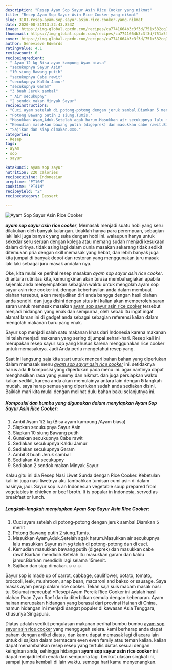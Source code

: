 ```yaml
---
description: "Resep Ayam Sop Sayur Asin Rice Cooker yang nikmat"
title: "Resep Ayam Sop Sayur Asin Rice Cooker yang nikmat"
slug: 3101-resep-ayam-sop-sayur-asin-rice-cooker-yang-nikmat
date: 2020-08-31T13:32:43.853Z
image: https://img-global.cpcdn.com/recipes/ca7741664b3c3f3d/751x532cq70/ayam-sop-sayur-asin-rice-cooker-foto-resep-utama.jpg
thumbnail: https://img-global.cpcdn.com/recipes/ca7741664b3c3f3d/751x532cq70/ayam-sop-sayur-asin-rice-cooker-foto-resep-utama.jpg
cover: https://img-global.cpcdn.com/recipes/ca7741664b3c3f3d/751x532cq70/ayam-sop-sayur-asin-rice-cooker-foto-resep-utama.jpg
author: Genevieve Edwards
ratingvalue: 4.1
reviewcount: 6
recipeingredient:
- " Ayam 12 kg Bisa ayam kampung Ayam biasa"
- "secukupnya Sayur Asin"
- "10 siung Bawang putih"
- "secukupnya Cabe rawit"
- "secukupnya Kaldu Jamur"
- "secukupnya Garam"
- "3 buah Jeruk sambal"
- " Air secukupny"
- "2 sendok makan Minyak Sayur"
recipeinstructions:
- "Cuci ayam setelah di potong-potong dengan jeruk sambal.Diamkan 5 menit"
- "Potong Bawang putih 2 siung.Tumis."
- "Masukkan Ayam,Aduk.Setelah agak harum.Masukkan air secukupnya lalu masukkan Sayur asin yg telah di potong-potong dan di cuci."
- "Kemudian masukkan bawang putih (digeprek) dan masukkan cabe rawit.Biarkan mendidih.Setelah itu masukkan garam dan kaldu jamur.Biarkan mendidih lagi selama 15menit."
- "Sajikan dan siap dimakan.☺️☺️☺️."
categories:
- Resep
tags:
- ayam
- sop
- sayur

katakunci: ayam sop sayur 
nutrition: 220 calories
recipecuisine: Indonesian
preptime: "PT16M"
cooktime: "PT41M"
recipeyield: "2"
recipecategory: Dessert

---
```



![Ayam Sop Sayur Asin Rice Cooker](https://img-global.cpcdn.com/recipes/ca7741664b3c3f3d/751x532cq70/ayam-sop-sayur-asin-rice-cooker-foto-resep-utama.jpg)

<b><i>ayam sop sayur asin rice cooker</i></b>, Memasak menjadi suatu hobi yang seru dilakukan oleh banyak kalangan. tidaklah hanya para perempuan, sebagian laki laki juga banyak yang suka dengan hobi ini. walaupun hanya untuk sekedar seru seruan dengan kolega atau memang sudah menjadi kesukaan dalam dirinya. tidak asing lagi dalam dunia masakan sekarang tidak sedikit ditemukan pria dengan skill memasak yang hebat, dan lebih banyak juga kita jumpai di banyak depot dan restoran yang menggunakan juru masak laki laki sebagai juru masak andalan nya.

Oke, kita mulai ke perihal resep masakan <i>ayam sop sayur asin rice cooker</i>. di antara rutinitas kita, kemungkinan akan terasa membahagiakan apabila sejenak anda menyempatkan sebagian waktu untuk mengolah ayam sop sayur asin rice cooker ini. dengan keberhasilan anda dalam membuat olahan tersebut, akan menjadikan diri anda bangga dengan hasil olahan anda sendiri. dan juga disini dengan situs ini kalian akan memperoleh saran saran untuk memasak masakan <u>ayam sop sayur asin rice cooker</u> tersebut menjadi hidangan yang enak dan sempurna, oleh sebab itu ingat ingat alamat laman ini di gadget anda sebagai sebagian referensi kalian dalam mengolah makanan baru yang enak.

Sayur sop menjadi salah satu makanan khas dari Indonesia karena makanan ini telah menjadi makanan yang sering dijumpai sehari-hari. Resep kali ini merupakan resep sayur sop yang khusus karena menggunakan rice cooker untuk memasaknya. Jadi Anda perlu mengetahui resep yang.


Saat ini langsung saja kita start untuk mencari bahan bahan yang diperlukan dalam memasak menu <u><i>ayam sop sayur asin rice cooker</i></u> ini. setidaknya harus ada <b>9</b> komposisi yang diperlukan pada menu ini. agar nantinya dapat menghasilkan rasa yang yummy dan nikmat. dan juga persiapkan waktu kalian sedikit, karena anda akan memulainya antara lain dengan <b>5</b> langkah mudah. saya harap semua yang diperlukan sudah anda sediakan disini, Baiklah mari kita mulai dengan melihat dulu bahan baku selanjutnya ini.

<!--inarticleads1-->

##### Komposisi dan bumbu yang digunakan dalam menyiapkan Ayam Sop Sayur Asin Rice Cooker:

1. Ambil  Ayam 1/2 kg (Bisa ayam kampung /Ayam biasa)
1. Siapkan secukupnya Sayur Asin
1. Siapkan 10 siung Bawang putih
1. Gunakan secukupnya Cabe rawit
1. Sediakan secukupnya Kaldu Jamur
1. Sediakan secukupnya Garam
1. Ambil 3 buah Jeruk sambal
1. Sediakan  Air secukupny
1. Sediakan 2 sendok makan Minyak Sayur


Kalau gitu ini dia Resep Nasi Liwet Sunda dengan Rice Cooker. Kebetulan kali ini juga nasi liwetnya aku tambahkan tumisan cumi asin di dalam nasinya, jadi. Sayur sop is an Indonesian vegetable soup prepared from vegetables in chicken or beef broth. It is popular in Indonesia, served as breakfast or lunch. 

<!--inarticleads2-->

##### Langkah-langkah menyiapkan Ayam Sop Sayur Asin Rice Cooker:

1. Cuci ayam setelah di potong-potong dengan jeruk sambal.Diamkan 5 menit
1. Potong Bawang putih 2 siung.Tumis.
1. Masukkan Ayam,Aduk.Setelah agak harum.Masukkan air secukupnya lalu masukkan Sayur asin yg telah di potong-potong dan di cuci.
1. Kemudian masukkan bawang putih (digeprek) dan masukkan cabe rawit.Biarkan mendidih.Setelah itu masukkan garam dan kaldu jamur.Biarkan mendidih lagi selama 15menit.
1. Sajikan dan siap dimakan.☺️☺️☺️.


Sayur sop is made up of carrot, cabbage, cauliflower, potato, tomato, broccoli, leek, mushroom, snap bean, macaroni and bakso or sausage. Saya masak ayam perap dalam rice cooker. Tekan saja suis macam masak nasi tu. Selamat mencuba! *Resepi Ayam Percik Rice Cooker ini adalah hasil olahan Puan Zyan Raef dan ia diterbitkan semula dengan kebenaran. Ayam hainan merupakan hidangan yang berasal dari provinsi Hainan di China, namun hidangan ini menjadi sangat populer di kawasan Asia Tenggara, khusunya Singapura. 

Diatas adalah sedikit pengulasan makanan perihal bumbu bumbu <u>ayam sop sayur asin rice cooker</u> yang menggugah selera. kami berharap anda dapat paham dengan artikel diatas, dan kamu dapat memasak lagi di acara lain untuk di sajikan dalam bermacam even even family atau teman kalian. kalian dapat menambahkan resep resep yang tertulis diatas sesuai dengan keinginan anda, sehingga hidangan <b>ayam sop sayur asin rice cooker</b> ini dapat menjadi lebih enak dan sempurna lagi. berikut ulasan singkat ini, sampai jumpa kembali di lain waktu. semoga hari kamu menyenangkan.
